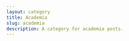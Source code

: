 ```yaml
---
layout: category
title: Academia
slug: academia
description: A category for academia posts.
---
```

